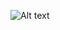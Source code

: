 ![Alt text](https://camo.githubusercontent.com/56643bb2b110c8c276fb4530219b4be479bfe2aad7c56d524b5d31961f0b8b07/68747470733a2f2f63646e2d6d656469612d312e66726565636f646563616d702e6f72672f696d616765732f312a31414e617a41557139534656567a7834553776795a412e6a706567)
